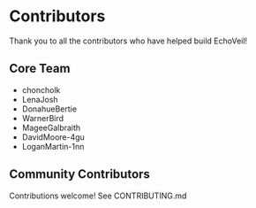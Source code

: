 # Contributors

Thank you to all the contributors who have helped build EchoVeil!

## Core Team

- choncholk
- LenaJosh
- DonahueBertie
- WarnerBird
- MageeGalbraith
- DavidMoore-4gu
- LoganMartin-1nn

## Community Contributors

Contributions welcome! See CONTRIBUTING.md

